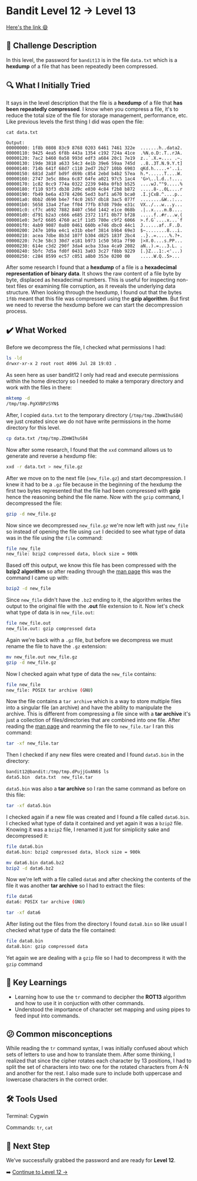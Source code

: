 # Bandit Level 12 → Level 13
[Here's the link 😄](https://overthewire.org/wargames/bandit/bandit12.html)

## 📝 Challenge Description 
In this level, the password for `bandit13` is in the file `data.txt` which is a **hexdump** of a file that has been repeatedly been compressed. 







## 🔍 What I Initially Tried 
It says in the level description that the file is a **hexdump** of a file that **has been repeatedly compressed**. I know when you compress a file, it's to reduce the total size of the file for storage management, performance, etc. Like previous levels the first thing I did was open the file:


```
cat data.txt

Output:
00000000: 1f8b 0808 83c9 8768 0203 6461 7461 322e  .......h..data2.
00000110: 9425 4ea5 6f8b 443a 1354 c192 724a 41ce  .%N.o.D:.T..rJA.
00000120: 7ac2 b460 0a58 993d edf3 a684 20c1 7e19  z..`.X.=.... .~.
00000130: 19de 3818 a633 54c3 4e1b 39e6 59aa 745d  ..8..3T.N.9.Y.t]
00000140: 714b 641f 68d7 c110 2ed7 2b27 10bb 6903  qKd.h.....+'..i.
00000150: 681d 2a8f bd9f d69b c854 2ebd b4b2 57ea  h.*......T....W.
00000160: 2747 3e5c 88ea 6c87 64fe a021 97c5 1ac4  'G>\..l.d..!....
00000170: 1c82 0cc9 774a 0322 2239 940a 0fb3 b525  ....wJ.""9.....%
00000180: f110 93f3 db38 2d9c e030 4c84 f2b8 b872  .....8-..0L....r
00000190: fb49 be6a 4378 4206 5ed3 baf1 a670 bca0  .I.jCxB.^....p..
000001a0: 0bb2 d690 b4e7 f4c0 2657 db18 3ac5 077f  ........&W..:...
000001b0: 5658 13a4 2fae ff04 77fb 87d8 79de e31c  VX../...w...y...
000001c0: cf7c a692 7882 8407 c56d 1442 e1ce 068b  .|..x....m.B....
000001d0: d791 b2a3 c666 e685 2372 11f1 0b77 bf28  .....f..#r...w.(
000001e0: 3ef2 6605 4760 ac1f 11d5 780e c9f2 6066  >.f.G`....x...`f
000001f0: 4ab9 9087 0a80 0461 660b e746 dbc0 44c1  J......af..F..D.
00000200: 247e 109a e4c1 e31b ebef 3814 b9b4 69e3  $~........8...i.
00000210: acea 7dbe 8b3d 107f b304 d825 183f 2bc4  ..}..=.....%.?+.
00000220: 7c3e 58c3 30d7 e181 b973 1c50 501a 7f90  |>X.0....s.PP...
00000230: 614e c3d2 290f 3da4 acba 33aa 4ca9 2082  aN..).=...3.L. .
00000240: 5bfc 7d5a fd0f 0431 3a03 3c27 f8bb 9229  [.}Z...1:.<'...)
00000250: c284 8599 ec57 c051 a8b0 353e 0200 00    .....W.Q..5>...
```
After some research I found that a **hexdump** of a file is a **hexadecimal representation of binary data**. It shows the raw content of a file byte by byte, displaced as hexadecimal numbers. This is useful for inspecting non-text files or examining file corruption, as it reveals the underlying data structure. When looking through the hexdump, I found out that the bytes `1f8b` meant that this file was compressed using the **gzip algorithm**. But first we need to reverse the hexdump before we can start the decompression process.


## ✔️ What Worked
Before we decompress the file, I checked what permissions I had:
```bash
ls -ld
drwxr-xr-x 2 root root 4096 Jul 28 19:03 .
```
As seen here as user bandit12 I only had read and execute permissions within the home directory so I needed to make a temporary directory and work with the files in there:
```bash
mktemp -d
/tmp/tmp.PgXVBPzSYN$
```

After, I copied `data.txt` to the temporary directory (`/tmp/tmp.ZDmWIhuS84`) we just created since we do not have write permissions in the home directory for this level. 
```bash
cp data.txt /tmp/tmp.ZDmWIhuS84
```

Now after some research, I found that the `xxd` command allows us to generate and reverse a hexdump file:
```bash
xxd -r data.txt > new_file.gz
```
After we move on to the next file (`new_file.gz`) and start decompression. I knew it had to be a `.gz` file because in the beginning of the hexdump the first two bytes represented that the file had been compressed with **gzip** hence the reasoning behind the file name. Now with the `gzip` command, I decompressed the file:
```bash
gzip -d new_file.gz 
```

Now since we decompressed `new_file.gz` we're now left with just `new_file` so instead of opening the file using `cat` I decided to see what type of data was in the file using the `file` command:
```bash
file new_file
new_file: bzip2 compressed data, block size = 900k
```

Based off this output, we know this file has been compressed with the **bzip2 algorithm** so after reading through the [man page](https://linux.die.net/man/1/bzip2) this was the command I came up with:
```bash
bzip2 -d new_file
```

Since `new_file` didn't have the `.bz2` ending to it, the algorithm writes the output to the original file with the **.out** file extension to it. Now let's check what type of data is in `new_file.out`:
```bash
file new_file.out
new_file.out: gzip compressed data
```

Again we're back with a `.gz` file, but before we decompress we must rename the file to have the `.gz` extension:
```bash
mv new_file.out new_file.gz
gzip -d new_file.gz
```

Now I checked again what type of data the `new_file` contains:
```bash
file new_file
new_file: POSIX tar archive (GNU)
```

Now the file contains a `tar archive` which is a way to store multiple files into a singular file (an archive) and have the ability to manipulate the archive. This is different from compressing a file since with a **tar archive** it's just a collection of files/directories that are combined into one file. After reading the [man page](https://man7.org/linux/man-pages/man1/tar.1.html) and reanming the file to `new_file.tar` I ran this command:
```bash
tar -xf new_file.tar
```

Then I checked if any new files were created and I found `data5.bin` in the directory:
```bash
bandit12@bandit:/tmp/tmp.dPujjGvAN6$ ls
data5.bin  data.txt  new_file.tar
```

`data5.bin` was also a **tar archive** so I ran the same command as before on this file:
```bash
tar -xf data5.bin
```

I checked again if a new file was created and I found a file called `data6.bin`. I checked what type of data it contained and yet again it was a `bzip2` file. Knowing it was a `bzip2` file, I renamed it just for simiplicity sake and decompressed it:
```bash
file data6.bin
data6.bin: bzip2 compressed data, block size = 900k

mv data6.bin data6.bz2
bzip2 -d data6.bz2
```

Now we're left with a file called `data6` and after checking the contents of the file it was another **tar archive** so I had to extract the files:
```bash
file data6
data6: POSIX tar archive (GNU)

tar -xf data6
```

After listing out the files from the directory I found `data8.bin` so like usual I checked what type of data the file contained:
```bash
file data8.bin
data8.bin: gzip compressed data
```

Yet again we are dealing with a `gzip` file so I had to decompress it with the `gzip` command



## 🧠 Key Learnings
- Learning how to use the `tr` command to decipher the **ROT13** algorithm and how to use it in conjuction with other commands.
- Understood the importance of character set mapping and using pipes to feed input into commands.

## 😕 Common misconceptions
While reading the `tr` command syntax, I was initially confused about which sets of letters to use and how to translate them. After some thinking, I realized that since the cipher rotates each character by 13 positions, I had to split the set of characters into two: one for the rotated characters from A-N and another for the rest. I also made sure to include both uppercase and lowercase characters in the correct order.

## 🛠️ Tools Used 
Terminal: Cygwin

Commands: `tr`, `cat`
 

## 🔐 Next Step
We’ve successfully grabbed the password and are ready for **Level 12**. 

➡️ [Continue to Level 12 →](https://github.com/aminuzz/Bandit-CTF-Journey/blob/main/level%2012%20--%3E%2013.md)
